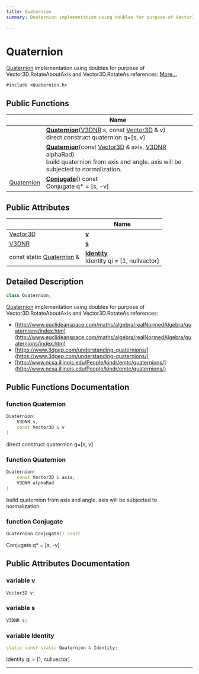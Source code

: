 ```yaml
---
title: Quaternion
summary: Quaternion implementation using doubles for purpose of Vector3D.RotateAboutAxis and Vector3D.RotateAs references:  

---
```


# Quaternion




[Quaternion]() implementation using doubles for purpose of Vector3D.RotateAboutAxis and Vector3D.RotateAs references:  [More...](#detailed-description)


`#include <Quaternion.h>`















## Public Functions

|                | Name           |
| -------------- | -------------- |
|  | **[Quaternion](https://github.com/devel0/iot-sci/tree/main/data/api/Classes/class_quaternion.md#function-quaternion)**([V3DNR](https://github.com/devel0/iot-sci/tree/main/data/api/Files/_vector3_d_8h.md#define-v3dnr) s, const [Vector3D](https://github.com/devel0/iot-sci/tree/main/data/api/Classes/class_vector3_d.md) & v) <br>direct construct quaternion q=[s, v]  |
|  | **[Quaternion](https://github.com/devel0/iot-sci/tree/main/data/api/Classes/class_quaternion.md#function-quaternion)**(const [Vector3D](https://github.com/devel0/iot-sci/tree/main/data/api/Classes/class_vector3_d.md) & axis, [V3DNR](https://github.com/devel0/iot-sci/tree/main/data/api/Files/_vector3_d_8h.md#define-v3dnr) alphaRad) <br>build quaternion from axis and angle. axis will be subjected to normalization.  |
| [Quaternion](https://github.com/devel0/iot-sci/tree/main/data/api/Classes/class_quaternion.md) | **[Conjugate](https://github.com/devel0/iot-sci/tree/main/data/api/Classes/class_quaternion.md#function-conjugate)**() const <br>Conjugate q* = [s, -v]  |




## Public Attributes

|                | Name           |
| -------------- | -------------- |
| [Vector3D](https://github.com/devel0/iot-sci/tree/main/data/api/Classes/class_vector3_d.md) | **[v](https://github.com/devel0/iot-sci/tree/main/data/api/Classes/class_quaternion.md#variable-v)**  |
| [V3DNR](https://github.com/devel0/iot-sci/tree/main/data/api/Files/_vector3_d_8h.md#define-v3dnr) | **[s](https://github.com/devel0/iot-sci/tree/main/data/api/Classes/class_quaternion.md#variable-s)**  |
| const static [Quaternion](https://github.com/devel0/iot-sci/tree/main/data/api/Classes/class_quaternion.md) & | **[Identity](https://github.com/devel0/iot-sci/tree/main/data/api/Classes/class_quaternion.md#variable-identity)** <br>Identity qi = [1, nullvector]  |







## Detailed Description

```cpp
class Quaternion;
```

[Quaternion]() implementation using doubles for purpose of Vector3D.RotateAboutAxis and Vector3D.RotateAs references: 




























* [http://www.euclideanspace.com/maths/algebra/realNormedAlgebra/quaternions/index.htm](http://www.euclideanspace.com/maths/algebra/realNormedAlgebra/quaternions/index.htm)
* [https://www.3dgep.com/understanding-quaternions/](https://www.3dgep.com/understanding-quaternions/)
* [http://www.ncsa.illinois.edu/People/kindr/emtc/quaternions/](http://www.ncsa.illinois.edu/People/kindr/emtc/quaternions/)











## Public Functions Documentation

### function Quaternion

```cpp
Quaternion(
    V3DNR s,
    const Vector3D & v
)
```

direct construct quaternion q=[s, v] 




























### function Quaternion

```cpp
Quaternion(
    const Vector3D & axis,
    V3DNR alphaRad
)
```

build quaternion from axis and angle. axis will be subjected to normalization. 




























### function Conjugate

```cpp
Quaternion Conjugate() const
```

Conjugate q* = [s, -v] 
































## Public Attributes Documentation

### variable v

```cpp
Vector3D v;
```





























### variable s

```cpp
V3DNR s;
```





























### variable Identity

```cpp
static const static Quaternion & Identity;
```

Identity qi = [1, nullvector] 
































-------------------------------

